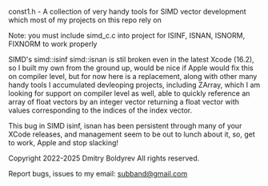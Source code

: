  const1.h - A collection of very handy tools for SIMD vector development which
            most of my projects on this repo rely on

 Note: you must include simd_c.c into project for ISINF, ISNAN, 
       ISNORM, FIXNORM to work properly

SIMD's simd::isinf simd::isnan is stil broken even in the latest Xcode 
(16.2), so I built my own from the ground up, would be nice if Apple would
fix this on compiler level, but for now here is a replacement, along
with other many handy tools I accumulated devleoping projects, including 
ZArray, which I am looking for support on compiler level as well, able 
to quickly reference an array of float vectors by an integer vector 
returning a float vector with values corresponding to the indices
of the index vector.

This bug in SIMD isinf, isnan has been persistent through many of your 
XCode releases, and management seem to be out to lunch about it, 
so, get to work, Apple and stop slacking!

Copyright 2022-2025 Dmitry Boldyrev
All rights reserved.

Report bugs, issues to my email: subband@gmail.com  

